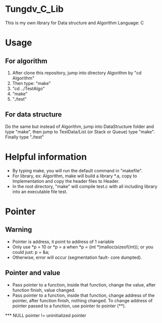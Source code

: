 # Tungdv_C_Lib
This is my own library for Data structure and Algorithm
Language: C

# Usage
## For algorithm
1. After clone this repository, jump into directory Algorithm by "cd Algorithm"
2. Then type: "make" 
3. "cd ../TestAlgo"
4. "make"
5. "./test"

## For data structure
Do the same but instead of Algorithm, jump into DataStructure folder and type "make", 
then jump to TestData/List (or Stack or Queue) type "make". Finally type "./test"

# Helpful information
- By typing make, you will run the default command in "makefile". 
- For library, ex: Algorithm, make will build a library *.a,
copy to Implementation and copy the header files to Header.
- In the root directory, "make" will compile test.c with all including library 
into an executable file test.

# Pointer

## Warning 
- Pointer is address, it point to address of 1 variable
- Only use *p = 10 or *p = a when *p = (int *)malloc(sizeof(int));
or you could just: p = &a;
- Otherwise, error will occur (segmentation fault- core dumpted).

## Pointer and value
- Pass pointer to a function, inside that function, change the value, after function finish, value changed.
- Pass pointer to a function, inside that function, change address of the pointer, after function finish, nothing changed. To change address of pointer passed to a function, use pointer to pointer (**).

*** NULL pointer != uninitialized pointer